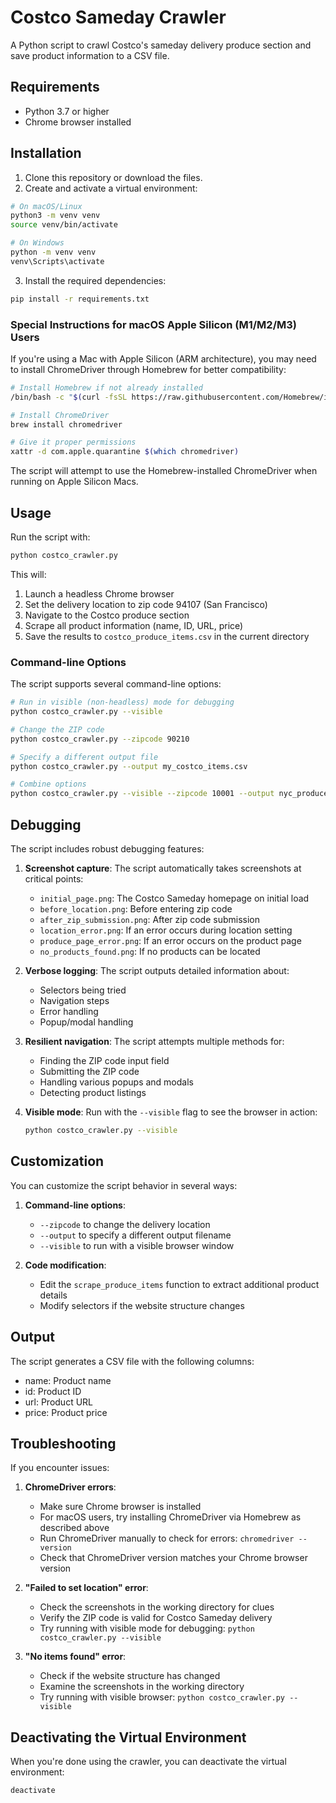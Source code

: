 # Costco Sameday Crawler

A Python script to crawl Costco's sameday delivery produce section and save product information to a CSV file.

## Requirements

- Python 3.7 or higher
- Chrome browser installed

## Installation

1. Clone this repository or download the files.
2. Create and activate a virtual environment:

```bash
# On macOS/Linux
python3 -m venv venv
source venv/bin/activate

# On Windows
python -m venv venv
venv\Scripts\activate
```

3. Install the required dependencies:

```bash
pip install -r requirements.txt
```

### Special Instructions for macOS Apple Silicon (M1/M2/M3) Users

If you're using a Mac with Apple Silicon (ARM architecture), you may need to install ChromeDriver through Homebrew for better compatibility:

```bash
# Install Homebrew if not already installed
/bin/bash -c "$(curl -fsSL https://raw.githubusercontent.com/Homebrew/install/HEAD/install.sh)"

# Install ChromeDriver
brew install chromedriver

# Give it proper permissions
xattr -d com.apple.quarantine $(which chromedriver)
```

The script will attempt to use the Homebrew-installed ChromeDriver when running on Apple Silicon Macs.

## Usage

Run the script with:

```bash
python costco_crawler.py
```

This will:
1. Launch a headless Chrome browser
2. Set the delivery location to zip code 94107 (San Francisco)
3. Navigate to the Costco produce section
4. Scrape all product information (name, ID, URL, price)
5. Save the results to `costco_produce_items.csv` in the current directory

### Command-line Options

The script supports several command-line options:

```bash
# Run in visible (non-headless) mode for debugging
python costco_crawler.py --visible

# Change the ZIP code
python costco_crawler.py --zipcode 90210

# Specify a different output file
python costco_crawler.py --output my_costco_items.csv

# Combine options
python costco_crawler.py --visible --zipcode 10001 --output nyc_produce.csv
```

## Debugging

The script includes robust debugging features:

1. **Screenshot capture**: The script automatically takes screenshots at critical points:
   - `initial_page.png`: The Costco Sameday homepage on initial load
   - `before_location.png`: Before entering zip code
   - `after_zip_submission.png`: After zip code submission
   - `location_error.png`: If an error occurs during location setting
   - `produce_page_error.png`: If an error occurs on the product page
   - `no_products_found.png`: If no products can be located

2. **Verbose logging**: The script outputs detailed information about:
   - Selectors being tried
   - Navigation steps
   - Error handling
   - Popup/modal handling

3. **Resilient navigation**: The script attempts multiple methods for:
   - Finding the ZIP code input field
   - Submitting the ZIP code
   - Handling various popups and modals
   - Detecting product listings

4. **Visible mode**: Run with the `--visible` flag to see the browser in action:
   ```bash
   python costco_crawler.py --visible
   ```

## Customization

You can customize the script behavior in several ways:

1. **Command-line options**:
   - `--zipcode` to change the delivery location
   - `--output` to specify a different output filename
   - `--visible` to run with a visible browser window

2. **Code modification**:
   - Edit the `scrape_produce_items` function to extract additional product details
   - Modify selectors if the website structure changes

## Output

The script generates a CSV file with the following columns:
- name: Product name
- id: Product ID
- url: Product URL
- price: Product price

## Troubleshooting

If you encounter issues:

1. **ChromeDriver errors**:
   - Make sure Chrome browser is installed
   - For macOS users, try installing ChromeDriver via Homebrew as described above
   - Run ChromeDriver manually to check for errors: `chromedriver --version`
   - Check that ChromeDriver version matches your Chrome browser version

2. **"Failed to set location" error**:
   - Check the screenshots in the working directory for clues
   - Verify the ZIP code is valid for Costco Sameday delivery
   - Try running with visible mode for debugging: `python costco_crawler.py --visible`

3. **"No items found" error**:
   - Check if the website structure has changed
   - Examine the screenshots in the working directory
   - Try running with visible browser: `python costco_crawler.py --visible`

## Deactivating the Virtual Environment

When you're done using the crawler, you can deactivate the virtual environment:

```bash
deactivate
``` 